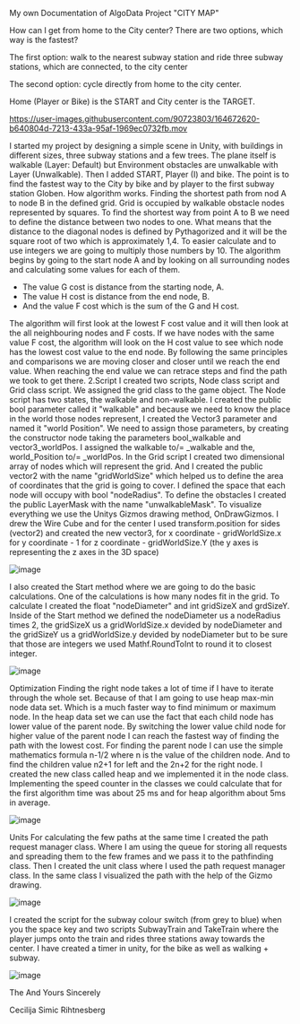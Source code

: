 My own Documentation of AlgoData Project "CITY MAP"

How can I get from home to the City center? There are two options, which way is the fastest?

The first option: walk to the nearest subway station and ride three subway stations, which are connected, to the city center

The second option: cycle directly from home to the city center.

Home (Player or Bike) is the START and City center is the TARGET.

https://user-images.githubusercontent.com/90723803/164672620-b640804d-7213-433a-95af-1969ec0732fb.mov

I started my project by designing a simple scene in Unity, with buildings in different sizes, three subway stations and a few trees. The plane itself is walkable (Layer: Default) but Environment obstacles are unwalkable with Layer (Unwalkable). Then I added START, Player (I) and bike. The point is to find the fastest way to the City by bike and by player to the first subway station Globen. How algorithm works. Finding the shortest path from nod A to node B in the defined grid. Grid is occupied by walkable obstacle nodes represented by squares. To find the shortest way from point A to B we need to define the distance between two nodes to one. What means that the distance to the diagonal nodes is defined by Pythagorized and it will be the square root of two which is approximately 1,4. To easier calculate and to use integers we are going to multiply those numbers by 10. The algorithm begins by going to the start node A and by looking on all surrounding nodes and calculating some values for each of them.

* The value G cost is distance from the starting node, A.
* The value H cost is distance from the end node, B.
* And the value F cost which is the sum of the G and H cost.

The algorithm will first look at the lowest F cost value and it will then look at the all neighbouring nodes and F costs. If we have nodes with the same value F cost, the algorithm will look on the H cost value to see which node has the lowest cost value to the end node. By following the same principles and comparisons we are moving closer and closer until we reach the end value. When reaching the end value we can retrace steps and find the path we took to get there. 2.Script I created two scripts, Node class script and Grid class script. We assigned the grid class to the game object. The Node script has two states, the walkable and non-walkable. I created the public bool parameter called it "walkable" and because we need to know the place in the world those nodes represent, I created the Vector3 parameter and named it "world Position". We need to assign those parameters, by creating the constructor node taking the parameters bool_walkable and vector3_worldPos. I assigned the walkable to/= _walkable and the, world_Position to/= _worldPos. In the Grid script I created two dimensional array of nodes which will represent the grid. And I created the public vector2 with the name "gridWorldSize" which helped us to define the area of coordinates that the grid is going to cover. I defined the space that each node will occupy with bool "nodeRadius". To define the obstacles I created the public LayerMask with the name "unwalkableMask". To visualize everything we use the Unitys Gizmos drawing method, OnDrawGizmos. I drew the Wire Cube and for the center I used transform.position for sides (vector2) and created the new vector3, for x coordinate - gridWorldSize.x for y coordinate - 1 for z coordinate - gridWorldSize.Y (the y axes is representing the z axes in the 3D space)

![image](https://user-images.githubusercontent.com/90723803/164650646-c6a5e546-851c-4f62-b0b5-5d6b258ff37a.png)
 
I also created the Start method where we are going to do the basic calculations. One of the calculations is how many nodes fit in the grid. To calculate I created the float "nodeDiameter" and int gridSizeX and grdSizeY. Inside of the Start method we defined the nodeDiameter us a nodeRadius times 2, the gridSizeX us a gridWorldSize.x devided by nodeDiameter and the gridSizeY us a gridWorldSize.y devided by nodeDiameter but to be sure that those are integers we used Mathf.RoundToInt to round it to closest integer.

![image](https://user-images.githubusercontent.com/90723803/164650960-648f59a9-1215-4302-9888-89850bdad254.png)
 
Optimization
Finding the right node takes a lot of time if I have to iterate through the whole set. Because of that I am going to use heap max-min node data set. Which is a much faster way to find minimum or maximum node. In the heap data set we can use the fact that each child node has lower value of the parent node. By switching the lower value child node for higher value of the parent node I can reach the fastest way of finding the path with the lowest cost. For finding the parent node I can use the simple mathematics formula n-1/2 where n is the value of the children node. And to find the children value n2+1 for left and the 2n+2 for the right node. I created the new class called heap and we implemented it in the node class. Implementing the speed counter in the classes we could calculate that for the first algorithm time was about 25 ms and for heap algorithm about 5ms in average.

![image](https://user-images.githubusercontent.com/90723803/164651610-abf80d76-6413-4902-8c0c-69beae1293d4.png)
 
Units
For calculating the few paths at the same time I created the path request manager class. Where I am using the queue for storing all requests and spreading them to the few frames and we pass it to the pathfinding class. Then I created the unit class where I used the path request manager class. In the same class I visualized the path with the help of the Gizmo drawing.

![image](https://user-images.githubusercontent.com/90723803/164648762-34709a1f-b162-432f-9172-9b5a95b6d64e.png)
 
I created the script for the subway colour switch (from grey to blue) when you the space key and two scripts SubwayTrain and TakeTrain where the player jumps onto the train and rides three stations away towards the center. 
I have created a timer in unity, for the bike as well as walking + subway.

![image](https://user-images.githubusercontent.com/90723803/164651744-734ef7c6-2baa-43ef-8d2f-99d9fc729f51.png)
 
The And
Yours Sincerely

Cecilija Simic Rihtnesberg
